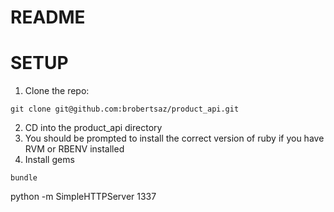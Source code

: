 # README

# SETUP

1. Clone the repo:
```
git clone git@github.com:brobertsaz/product_api.git
```
2. CD into the product_api directory
3. You should be prompted to install the correct version of ruby if you have RVM or RBENV installed
4. Install gems
```
bundle
```






python -m SimpleHTTPServer 1337